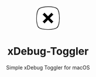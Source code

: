 <div align="center">

[![Logo](xDebug%20Toggler/Assets.xcassets/light.imageset/64.png)](https://github.com/deligoez/xDebug-Toggler)

</div>

<div align="center">

# xDebug-Toggler

Simple xDebug Toggler for macOS

</div>
